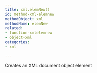 ```yaml
---
title: xml.elemNew()
id: method-xml-elemnew
methodObject: xml
methodName: elemNew
related:
- function-xmlelemnew
- object-xml
categories:
- xml

---
```


Creates an XML document object element